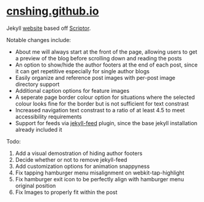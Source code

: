# [cnshing.github.io](cnshing.github.io)

Jekyll [website](cnshing.github.io) based off [Scriptor](https://github.com/JustGoodThemes/Scriptor-Jekyll-Theme).

Notable changes include:
* About me will always start at the front of the page, allowing users to get a preview of the blog before scrolling down and reading the posts
* An option to show/hide the author footers at the end of each post, since it can get repetitive especially for single author blogs
* Easily organize and reference post images with per-post image directory support
* Additional caption options for feature images
* A seperate page border colour option for situations where the selected colour looks fine for the border but is not sufficient for text constrast
* Increased navigation text constrast to a ratio of at least 4.5 to meet accessibility requirements
* Support for feeds via [jekyll-feed](https://github.com/jekyll/jekyll-feed) plugin, since the base jekyll installation already included it

Todo:
1. Add a visual demostration of hiding author footers
2. Decide whether or not to remove jekyll-feed
3. Add customization options for animation snappyness
4. Fix tapping hamburger menu misalignment on webkit-tap-highlight
5. Fix hamburger exit icon to be perfectly align with hamburger menu original position
6. Fix Images to properly fit within the post